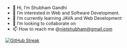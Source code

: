 - 👋 Hi, I’m Shubham Gandhi
- 👀 I’m interested in Web and Software Development.
- 🌱 I’m currently learning JAVA and Web Development 
- 💞️ I’m looking to collaborate on 
- 📫 How to reach me @nietshubham@gmail.com

<!---
Shubhamgandhi91/Shubhamgandhi91 is a ✨ special ✨ repository because its `README.md` (this file) appears on your GitHub profile.
You can click the Preview link to take a look at your changes.
--->

[![GitHub Streak](http://github-readme-streak-stats.herokuapp.com?user=Shubhamgandhi91&theme=dark)](https://git.io/streak-stats)
